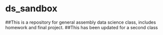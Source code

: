 # ds_sandbox
##This is a repository for general assembly data science class, includes homework and final project. 
##This has been updated for a second class
